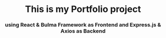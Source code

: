 <h1 align="center">This is my Portfolio project</h1>
<h3 align="center">using React & Bulma Framework as Frontend and Express.js & Axios as Backend</h3>


